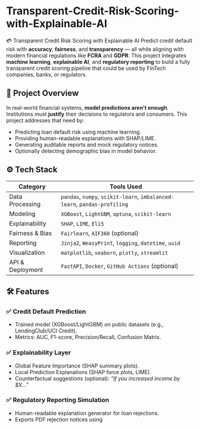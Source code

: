 # Transparent-Credit-Risk-Scoring-with-Explainable-AI

💳 Transparent Credit Risk Scoring with Explainable AI
Predict credit default risk with **accuracy**, **fairness**, and **transparency** — all while aligning with modern financial regulations like **FCRA** and **GDPR**.
This project integrates **machine learning**, **explainable AI**, and **regulatory reporting** to build a fully transparent credit scoring pipeline that could be used by FinTech companies, banks, or regulators.

## 📌 Project Overview
In real-world financial systems, **model predictions aren't enough**. Institutions must **justify** their decisions to regulators and consumers. This project addresses that need by:
- Predicting loan default risk using machine learning.
- Providing human-readable explanations with SHAP/LIME.
- Generating auditable reports and mock regulatory notices.
- Optionally detecting demographic bias in model behavior.

## ⚙️ Tech Stack
| Category             | Tools Used                                                                  |
|----------------------|-----------------------------------------------------------------------------|
| Data Processing      | `pandas`, `numpy`, `scikit-learn`, `imbalanced-learn`, `pandas-profiling`   |
| Modeling             | `XGBoost`, `LightGBM`, `optuna`, `scikit-learn`                             |
| Explainability       | `SHAP`, `LIME`, `Eli5`                                                      |
| Fairness & Bias      | `Fairlearn`, `AIF360` (optional)                                            |
| Reporting            | `Jinja2`, `WeasyPrint`, `logging`, `datetime`, `uuid`                       |
| Visualization        | `matplotlib`, `seaborn`, `plotly`, `streamlit`                              |
| API & Deployment     | `FastAPI`, `Docker`, `GitHub Actions` (optional)                            |

## 🛠️ Features
### ✅ Credit Default Prediction
- Trained model (XGBoost/LightGBM) on public datasets (e.g., LendingClub/UCI Credit).
- Metrics: AUC, F1-score, Precision/Recall, Confusion Matrix.

### ✅ Explainability Layer
- Global Feature Importance (SHAP summary plots).
- Local Prediction Explanations (SHAP force plots, LIME).
- Counterfactual suggestions (optional): *"If you increased income by $X..."*

### ✅ Regulatory Reporting Simulation
- Human-readable explanation generator for loan rejections.
- Exports PDF rejection notices using
